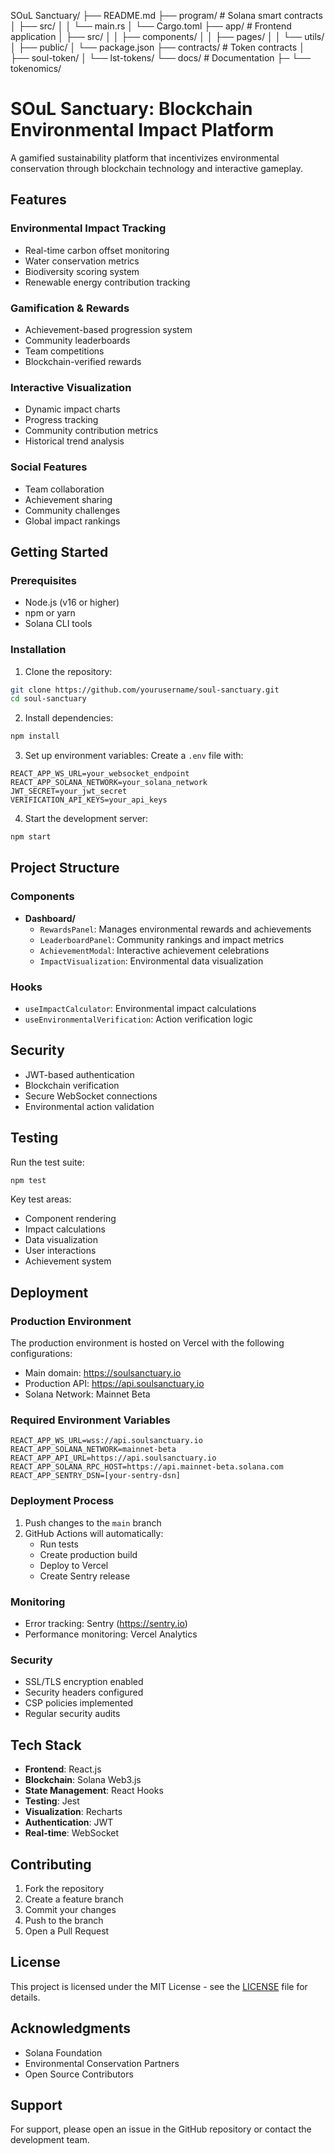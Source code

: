 SOuL Sanctuary/
├── README.md
├── program/                  # Solana smart contracts
│   ├── src/
│   │   └── main.rs
│   └── Cargo.toml
├── app/                     # Frontend application
│   ├── src/
│   │   ├── components/
│   │   ├── pages/
│   │   └── utils/
│   ├── public/
│   └── package.json
├── contracts/               # Token contracts
│   ├── soul-token/
│   └── lst-tokens/
└── docs/                    # Documentation
    ├─
    └── tokenomics/

# SOuL Sanctuary: Blockchain Environmental Impact Platform

A gamified sustainability platform that incentivizes environmental conservation through blockchain technology and interactive gameplay.

## Features

### Environmental Impact Tracking
- Real-time carbon offset monitoring
- Water conservation metrics
- Biodiversity scoring system
- Renewable energy contribution tracking

### Gamification & Rewards
- Achievement-based progression system
- Community leaderboards
- Team competitions
- Blockchain-verified rewards

### Interactive Visualization
- Dynamic impact charts
- Progress tracking
- Community contribution metrics
- Historical trend analysis

### Social Features
- Team collaboration
- Achievement sharing
- Community challenges
- Global impact rankings

## Getting Started

### Prerequisites
- Node.js (v16 or higher)
- npm or yarn
- Solana CLI tools

### Installation
1. Clone the repository:
```bash
git clone https://github.com/yourusername/soul-sanctuary.git
cd soul-sanctuary
```

2. Install dependencies:
```bash
npm install
```

3. Set up environment variables:
Create a `.env` file with:
```env
REACT_APP_WS_URL=your_websocket_endpoint
REACT_APP_SOLANA_NETWORK=your_solana_network
JWT_SECRET=your_jwt_secret
VERIFICATION_API_KEYS=your_api_keys
```

4. Start the development server:
```bash
npm start
```

## Project Structure

### Components
- **Dashboard/**
  - `RewardsPanel`: Manages environmental rewards and achievements
  - `LeaderboardPanel`: Community rankings and impact metrics
  - `AchievementModal`: Interactive achievement celebrations
  - `ImpactVisualization`: Environmental data visualization

### Hooks
- `useImpactCalculator`: Environmental impact calculations
- `useEnvironmentalVerification`: Action verification logic

## Security

- JWT-based authentication
- Blockchain verification
- Secure WebSocket connections
- Environmental action validation

## Testing

Run the test suite:
```bash
npm test
```

Key test areas:
- Component rendering
- Impact calculations
- Data visualization
- User interactions
- Achievement system

## Deployment

### Production Environment
The production environment is hosted on Vercel with the following configurations:
- Main domain: https://soulsanctuary.io
- Production API: https://api.soulsanctuary.io
- Solana Network: Mainnet Beta

### Required Environment Variables
```env
REACT_APP_WS_URL=wss://api.soulsanctuary.io
REACT_APP_SOLANA_NETWORK=mainnet-beta
REACT_APP_API_URL=https://api.soulsanctuary.io
REACT_APP_SOLANA_RPC_HOST=https://api.mainnet-beta.solana.com
REACT_APP_SENTRY_DSN=[your-sentry-dsn]
```

### Deployment Process
1. Push changes to the `main` branch
2. GitHub Actions will automatically:
   - Run tests
   - Create production build
   - Deploy to Vercel
   - Create Sentry release

### Monitoring
- Error tracking: Sentry (https://sentry.io)
- Performance monitoring: Vercel Analytics

### Security
- SSL/TLS encryption enabled
- Security headers configured
- CSP policies implemented
- Regular security audits

## Tech Stack

- **Frontend**: React.js
- **Blockchain**: Solana Web3.js
- **State Management**: React Hooks
- **Testing**: Jest
- **Visualization**: Recharts
- **Authentication**: JWT
- **Real-time**: WebSocket

## Contributing

1. Fork the repository
2. Create a feature branch
3. Commit your changes
4. Push to the branch
5. Open a Pull Request

## License

This project is licensed under the MIT License - see the [LICENSE](LICENSE) file for details.

## Acknowledgments

- Solana Foundation
- Environmental Conservation Partners
- Open Source Contributors

## Support

For support, please open an issue in the GitHub repository or contact the development team.